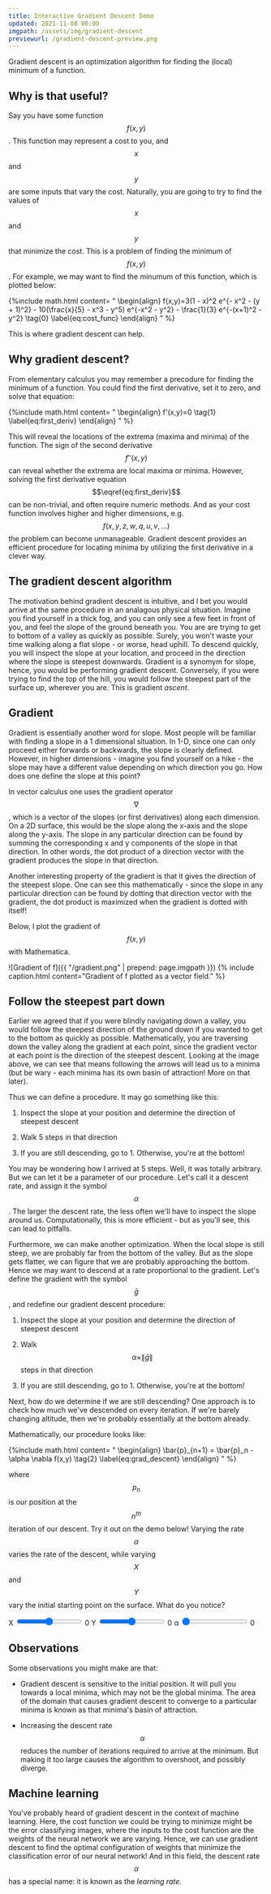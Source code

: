```yaml
---
title: Interactive Gradient Descent Demo
updated: 2021-11-08 00:00
imgpath: /assets/img/gradient-descent
previewurl: /gradient-descent-preview.png
---
```


<!-- Load plotly.js into the DOM -->
<script src='https://cdn.plot.ly/plotly-2.4.2.min.js'></script>

Gradient descent is an optimization algorithm for finding the (local) minimum of a function.

## Why is that useful?

Say you have some function $$f(x,y)$$. This function may represent a cost to you, and $$x$$ and $$y$$ are some inputs that vary the cost. Naturally, you are going to try to find the values of $$x$$ and $$y$$ that minimize the cost. This is a problem of finding the minimum of $$f(x,y)$$. For example, we may want to find the minumum of this function, which is plotted below:

{%include math.html content=
"
\begin{align}
f(x,y)=3(1 - x)^2 e^{- x^2 - (y + 1)^2} - 10(\frac{x}{5} - x^3 - y^5) e^{-x^2 - y^2} - \frac{1}{3} e^{-(x+1)^2 - y^2} \tag{0}  \label{eq:cost_func}
\end{align}
" 
%}

<div id='plot-0'></div>

This is where gradient descent can help.

## Why gradient descent?

From elementary calculus you may remember a precodure for finding the minimum of a function. You could find the first derivative, set it to zero, and solve that equation:

{%include math.html content=
"
\begin{align}
f'(x,y)=0 \tag{1}  \label{eq:first_deriv}
\end{align}
" 
%}

This will reveal the locations of the extrema (maxima and minima) of the function. The sign of the second derivative $$f''(x,y)$$ can reveal whether the extrema are local maxima or minima. However, solving the first derivative equation $$\eqref{eq:first_deriv}$$ can be non-trivial, and often require numeric methods. And as your cost function involves higher and higher dimensions, e.g. $$f(x,y,z,w,q,u,v,...)$$ the problem can become unmanageable. Gradient descent provides an efficient procedure for locating minima by utilizing the first derivative in a clever way.

## The gradient descent algorithm

The motivation behind gradient descent is intuitive, and I bet you would arrive at the same procedure in an analagous physical situation. Imagine you find yourself in a thick fog, and you can only see a few feet in front of you, and feel the slope of the ground beneath you. You are are trying to get to bottom of a valley as quickly as possible. Surely, you won't waste your time walking along a flat slope - or worse, head uphill. To descend quickly, you will inspect the slope at your location, and proceed in the direction where the slope is steepest downwards. Gradient is a synomym for slope, hence, you would be performing gradient descent. Conversely, if you were trying to find the top of the hill, you would follow the steepest part of the surface up, wherever you are. This is gradient *ascent*.

## Gradient
Gradient is essentially another word for slope. Most people will be familiar with finding a slope in a 1 dimensional situation. In 1-D, since one can only proceed either forwards or backwards, the slope is clearly defined. However, in higher dimensions - imagine you find yourself on a hike - the slope may have a different value depending on which direction you go. How does one define the slope at this point?

In vector calculus one uses the gradient operator $$\nabla$$, which is a vector of the slopes (or first derivatives) along each dimension. On a 2D surface, this would be the slope along the x-axis and the slope along the y-axis. The slope in any particular direction can be found by summing the corresponding x and y components of the slope in that direction. In other words, the dot product of a direction vector with the gradient produces the slope in that direction.

Another interesting property of the gradient is that it gives the direction of the steepest slope. One can see this mathematically - since the slope in any particular direction can be found by dotting that direction vector with the gradient, the dot product is maximized when the gradient is dotted with itself!

Below, I plot the gradient of $$f(x,y)$$ with Mathematica. 

![Gradient of f]({{ "/gradient.png" | prepend: page.imgpath }})
{% include caption.html content="Gradient of f plotted as a vector field." %}

## Follow the steepest part down
Earlier we agreed that if you were blindly navigating down a valley, you would follow the steepest direction of the ground down if you wanted to get to the bottom as quickly as possible. Mathematically, you are traversing down the valley along the gradient at each point, since the gradient vector at each point is the direction of the steepest descent. Looking at the image above, we can see that means following the arrows will lead us to a minima (but be wary - each minima has its own basin of attraction! More on that later).

Thus we can define a procedure. It may go something like this:

1. Inspect the slope at your position and determine the direction of steepest descent

2. Walk 5 steps in that direction

3. If you are still descending, go to 1. Otherwise, you're at the bottom!

You may be wondering how I arrived at 5 steps. Well, it was totally arbitrary. But we can let it be a parameter of our procedure. Let's call it a descent rate, and assign it the symbol $$\alpha$$. The larger the descent rate, the less often we'll have to inspect the slope around us. Computationally, this is more efficient - but as you'll see, this can lead to pitfalls.

Furthermore, we can make another optimization. When the local slope is still steep, we are probably far from the bottom of the valley. But as the slope gets flatter, we can figure that we are probably approaching the bottom. Hence we may want to descend at a rate proportional to the gradient. Let's define the gradient with the symbol $$\bar{g}$$, and redefine our gradient descent procedure:

1. Inspect the slope at your position and determine the direction of steepest descent

2. Walk $$\alpha \times \|\bar{g}\|$$ steps in that direction

3. If you are still descending, go to 1. Otherwise, you're at the bottom!

Next, how do we determine if we are still descending? One approach is to check how much we've descended on every iteration. If we're barely changing altitude, then we're probably essentially at the bottom already. 

Mathematically, our procedure looks like:

{%include math.html content=
"
\begin{align}
\bar{p}_{n+1} = \bar{p}_n - \alpha \nabla f(x,y) \tag{2}  \label{eq:grad_descent}
\end{align}
" 
%}

where $$p_n$$ is our position at the $$n^{th}$$ iteration of our descent. Try it out on the demo below! Varying the rate $$\alpha$$ varies the rate of the descent, while varying $$X$$ and $$Y$$ vary the initial starting point on the surface. What do you notice?

<div id='plot-1'></div>

<span class="slider-container">
    <span class="slider-label" class="slider-label">X</span>
    <span>
        <input class="slider" id="x-slider" type="range" min="-3" max="3" value="0" step="0.05">
    </span>
    <span class="slider-value" id="x-slider-value">0</span>
</span>

<span class="slider-container">
    <span class="slider-label" >Y</span>
    <input class="slider" id="y-slider" type="range" min="-3" max="3" value="0" step="0.05">
    <span class="slider-value" id="y-slider-value">0</span>
</span>

<span class="slider-container">
    <span class="slider-label" >&#945;</span>
    <input class="slider" id="alpha-slider" type="range" min="0" max="0.2" value="0" step="0.001">
    <span class="slider-value" id="alpha-slider-value">0</span>
</span>

## Observations
Some observations you might make are that:

* Gradient descent is sensitive to the initial position. It will pull you towards a local minima, which may not be the global minima. The area of the domain that causes gradient descent to converge to a particular minima is known as that minima's basin of attraction.

* Increasing the descent rate $$\alpha$$ reduces the number of iterations required to arrive at the minimum. But making it too large causes the algorithm to overshoot, and possibly diverge.

## Machine learning

You've probably heard of gradient descent in the context of machine learning. Here, the cost function we could be trying to minimize might be the error classifying images, where the inputs to the cost function are the weights of the neural network we are varying. Hence, we can use gradient descent to find the optimal configuration of weights that minimize the classification error of our neural network! And in this field, the descent rate $$\alpha$$ has a special name: it is known as the *learning rate*.

<script src="https://cdnjs.cloudflare.com/ajax/libs/mathjs/9.5.1/math.js" integrity="sha512-AfRcJIj922x/jSJpQLnry0DYIBg6EGCtwk/MiQ6QvDlzb7kNFxH8EdqXLkaXXY3YHQS9FrSb8H7LzuLn0CZQ1A==" crossorigin="anonymous" referrerpolicy="no-referrer"></script>
<script src="/assets/js/gradient-descent.js" async></script>